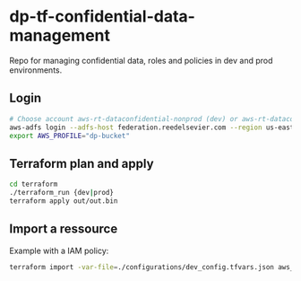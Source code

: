 # dp-tf-confidential-data-management

Repo for managing confidential data, roles
and policies in dev and prod environments.

## Login

```bash
# Choose account aws-rt-dataconfidential-nonprod (dev) or aws-rt-dataconfidential-prod (prod)
aws-adfs login --adfs-host federation.reedelsevier.com --region us-east-2 --role-arn  assumed-role/ADFS-Developer/{USERNAME}@science.regn.net --session-duration 14400 --profile dp-bucket
export AWS_PROFILE="dp-bucket"
```

## Terraform plan and apply

```bash
cd terraform
./terraform_run {dev|prod}
terraform apply out/out.bin
```

## Import a ressource

Example with a IAM policy:
```bash
terraform import -var-file=./configurations/dev_config.tfvars.json aws_iam_policy.{ressource_name} {arn}
```